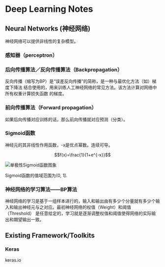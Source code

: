 <script type="text/javascript" src="http://cdn.mathjax.org/mathjax/latest/MathJax.js?config=default"></script>

# Deep Learning Notes

## Neural Networks (神经网络)

神经网络可以提供非线性的复杂模型。

### 感知器（perceptron）



### 后向传播算法／反向传播算法（Backpropagation）

反向传播（缩写为BP）是“误差反向传播”的简称，是一种与最优化方法（如）梯度下降法
结合使用的，用来训练人工神经网络的常见方法。该方法计算对网络中所有权重计算损失函数
的梯度。

### 前向传播算法（Forward propagation）

如果后向传播对应训练的话，那么前向传播就对应预测（分类）。


### Sigmoid函数

神经元的其非线性作用函数，-x是优点幂数。连续可导。


$$f(x)=\frac{1}{1+e^{-x}}$$

![单极性Sigmoid函数图象](http://ww3.sinaimg.cn/large/6cbb8645gw1exsmps4xz7j20b408cmx8.jpg)

Sigmoid函数的值域范围为(0, 1].

### 神经网络的学习算法——BP算法

神经网络的学习是基于一组样本进行的，输入和输出由有多少个分量就有多少个输入和输出神经元与之对应。最初神经网络的权值（Weight）和阈值（Threshold）
是任意给定的，学习就是逐渐调整权值和阈值使得网络的实际输出和期望输出一致。

## Existing Framework/Toolkits

### Keras
keras.io


